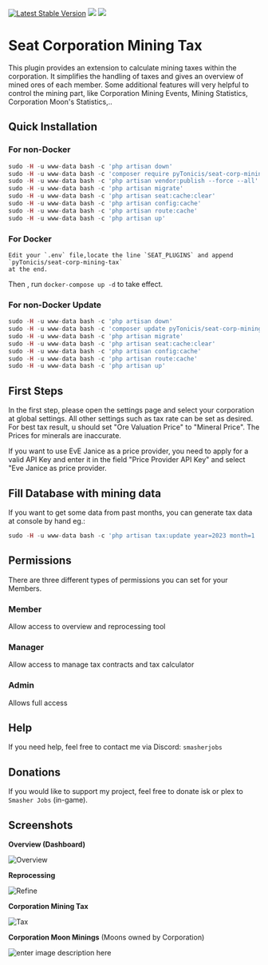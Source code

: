 [![Latest Stable Version](http://img.shields.io/packagist/v/pytonicis/seat-corp-mining-tax.svg?style=flat-square)]()
![](https://img.shields.io/badge/SeAT-4.0.x-blueviolet?style=flat-square)
![](https://img.shields.io/badge/License-GPLv3-blue.svg)

# Seat Corporation Mining Tax

This plugin provides an extension to calculate mining taxes within the corporation. It simplifies the handling of taxes and gives an overview of mined ores of each member. Some additional features will very helpful to control the mining part, like Corporation Mining Events, Mining Statistics, Corporation Moon's Statistics,..


## Quick Installation

### For non-Docker
```php
sudo -H -u www-data bash -c 'php artisan down'
sudo -H -u www-data bash -c 'composer require pyTonicis/seat-corp-mining-tax'
sudo -H -u www-data bash -c 'php artisan vendor:publish --force --all'
sudo -H -u www-data bash -c 'php artisan migrate'
sudo -H -u www-data bash -c 'php artisan seat:cache:clear'
sudo -H -u www-data bash -c 'php artisan config:cache'
sudo -H -u www-data bash -c 'php artisan route:cache'
sudo -H -u www-data bash -c 'php artisan up'
```
### For Docker

```
Edit your `.env` file,locate the line `SEAT_PLUGINS` and append `pyTonicis/seat-corp-mining-tax`
at the end.
```

Then , run `docker-compose up -d` to take effect.

### For non-Docker Update

```php
sudo -H -u www-data bash -c 'php artisan down'
sudo -H -u www-data bash -c 'composer update pyTonicis/seat-corp-mining-tax'
sudo -H -u www-data bash -c 'php artisan migrate'
sudo -H -u www-data bash -c 'php artisan seat:cache:clear'
sudo -H -u www-data bash -c 'php artisan config:cache'
sudo -H -u www-data bash -c 'php artisan route:cache'
sudo -H -u www-data bash -c 'php artisan up'
```

## First Steps
In the first step, please open the settings page and select your corporation at global settings. All other settings such as tax rate can be set as desired.
For best tax result, u should set "Ore Valuation Price" to "Mineral Price". The Prices for minerals  are inaccurate.

If you want to use EvE Janice as a price provider, you need to apply for a valid API Key and enter it in the field "Price Provider API Key" and select "Eve Janice as price provider. 

## Fill Database with mining data

If you want to get some data from past months, you can generate tax data at console by hand eg.:

```php
sudo -H -u www-data bash -c 'php artisan tax:update year=2023 month=1
```

## Permissions

There are three different types of permissions you can set for your Members.

### Member

Allow access to overview and reprocessing tool

### Manager

Allow access to manage tax contracts and tax calculator

### Admin

Allows full access

## Help

If you need help, feel free to contact me via Discord: ```smasherjobs```
## Donations

If you would like to support my project, feel free to donate isk or plex to ```Smasher Jobs``` (in-game).

## Screenshots

**Overview (Dashboard)**

![Overview](https://i.imgur.com/X09UX7R.png)

**Reprocessing**

![Refine](https://i.imgur.com/55wWf94.png)

**Corporation Mining Tax**

![Tax](https://i.imgur.com/ilu6CYP.png)

**Corporation Moon Minings** (Moons owned by Corporation)

![enter image description here](https://i.imgur.com/CBGBZ7a.png)